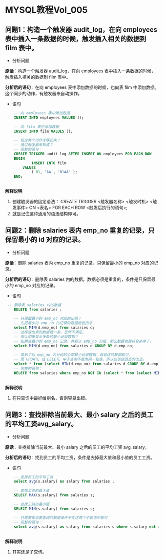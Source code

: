 # MYSQL教程Vol_005
## 问题1：构造一个触发器 audit_log，在向 employees 表中插入一条数据的时候，触发插入相关的数据到 film 表中。

- 分析问题

**原话**：构造一个触发器 audit_log，在向 employees 表中插入一条数据的时候，触发插入相关的数据到 film 表中。

**分析后的语句**：在向 employees 表中添加数据的时候，也向表 film 中添加数据。这个同步的动作，有触发器来自动操作。

- 语句

```sql
    -- 向 employees 表中添加数据 
    INSERT INTO employees VALUES ();
    
    -- 向 film 表中添加数据 
    INSERT INTO film VALUES ();
    
    -- 把这两个动作关联起来？
    -- 通过触发器来构成？
    -- 完整的语句：
    CREATE TRIGGER audit_log AFTER INSERT ON employees FOR EACH ROW
    BEGIN
    		INSERT INTO film
    	VALUES
    		( 01, 'AA', '01AA' );
    END;
    
```

**解释说明**

1. 创建触发器的固定语法：
       CREATE TRIGGER <触发器名称> <触发时机> <触发事件> ON <表名> FOR EACH ROW
       <触发后执行的语句>;
2. 就是记住这种通用的语法结构即可。

## 问题2：删除 salaries 表内 emp_no 重复的记录，只保留最小的 id 对应的记录。

- 分析问题

**原话**：删除 salaries 表内 emp_no 重复的记录，只保留最小的 emp_no  对应的记录。

**分析后的语句**：删除表 salaries 内的数据，数据必须是重复的，条件是只保留最小的 emp_no  对应的记录。

- 语句

```sql
 -- 删除表 salaries 内的数据
    DELETE from salaries ;
    
    -- 只保留最小的 emp_no 对应的记录？
    -- 先把最小的 emp_no 的记录的数据给查出来
    select MIN(d.emp_no) from salaries d;
    -- 这样查出来的数据就一条，显然不满足。
    -- 那么如果显示多条的最小记录数据？
    -- 如果查最小的 emp_no 记录，并且以 emp_no 分组，那么数据也就符合条件了。
    select MIN(d.emp_no) from salaries d GROUP BY d.emp_no;
    
    -- 拿到了以 emp_no 为分组的全部最小记录数据，保留这些数据即可。
    -- 而 UPDATE 或 DELETE 中子查询不能为同一张表，所以应该做适当的改造。
    select * from (select MIN(d.emp_no) from salaries d GROUP BY d.emp_no) as a;
    -- 完整的语句：
    DELETE from salaries where emp_no NOT IN (select * from (select MIN(d.emp_no) from salaries d GROUP BY d.emp_no) as a);
    
```

**解释说明**

1. 在只查询中最好给别名，否则容易出错。

## 问题3：查找排除当前最大、最小 salary 之后的员工的平均工资avg_salary。

- 分析问题

**原话**：查找排除当前最大、最小 salary 之后的员工的平均工资 avg_salary。

**分析后的语句**：找到员工的平均工资，条件是去掉最大值和最小值的员工工资。

- 语句

```sql
    -- 查找员工的平均工资
    select avg(s.salary) as salary from salaries ;
    
    -- 查找工资的最大值
    SELECT MAX(s.salary) from salaries s;
    
    -- 查找工资的最小值
    SELECT MIN(s.salary) from salaries s;
    
    -- 只需要保证要查询的数据条件不在这两个子查询中即可
    -- 完整的语句：
    select avg(s.salary) as salary from salaries s where s.salary not in (SELECT MAX(s.salary) from salaries s) and s.salary not in (SELECT MIN(s.salary) from salaries s);
    
```

**解释说明**

1. 其实还是子查询。


